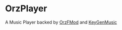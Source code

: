 # OrzPlayer

A Music Player backed by [OrzFMod](https://github.com/OrzGeeker/OrzFMod.git) and [KeyGenMusic](http://keygenmusic.org/)

